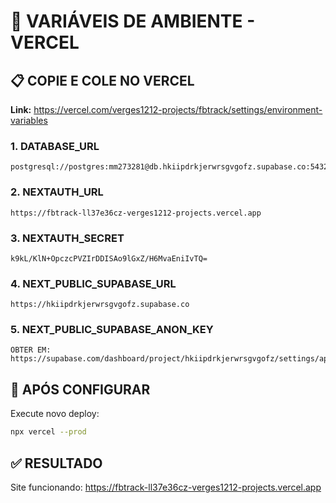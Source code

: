# 🔧 VARIÁVEIS DE AMBIENTE - VERCEL

## 📋 COPIE E COLE NO VERCEL

**Link:** https://vercel.com/verges1212-projects/fbtrack/settings/environment-variables

### 1. DATABASE_URL
```
postgresql://postgres:mm273281@db.hkiipdrkjerwrsgvgofz.supabase.co:5432/postgres
```

### 2. NEXTAUTH_URL
```
https://fbtrack-ll37e36cz-verges1212-projects.vercel.app
```

### 3. NEXTAUTH_SECRET
```
k9kL/KlN+OpczcPVZIrDDISAo9lGxZ/H6MvaEniIvTQ=
```

### 4. NEXT_PUBLIC_SUPABASE_URL
```
https://hkiipdrkjerwrsgvgofz.supabase.co
```

### 5. NEXT_PUBLIC_SUPABASE_ANON_KEY
```
OBTER EM: https://supabase.com/dashboard/project/hkiipdrkjerwrsgvgofz/settings/api
```

## 🔄 APÓS CONFIGURAR

Execute novo deploy:
```bash
npx vercel --prod
```

## ✅ RESULTADO
Site funcionando: https://fbtrack-ll37e36cz-verges1212-projects.vercel.app 